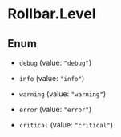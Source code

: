 # Rollbar.Level

## Enum


* `debug` (value: `"debug"`)

* `info` (value: `"info"`)

* `warning` (value: `"warning"`)

* `error` (value: `"error"`)

* `critical` (value: `"critical"`)


